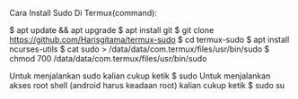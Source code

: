 Cara Install Sudo Di Termux(command):

$ apt update && apt upgrade
$ apt install git
$ git clone https://github.com/Harisgitama/termux-sudo
$ cd termux-sudo
$ apt install ncurses-utils
$ cat sudo > /data/data/com.termux/files/usr/bin/sudo
$ chmod 700 /data/data/com.termux/files/usr/bin/sudo

Untuk menjalankan sudo kalian cukup ketik
$ sudo
Untuk menjalankan akses root shell (android harus keadaan root) kalian cukup ketik
$ sudo su
